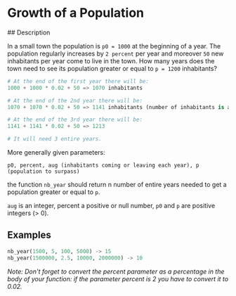 # Growth of a Population

## Description

In a small town the population is `p0 = 1000` at the beginning of a year. The population regularly increases by `2 percent` per year and moreover `50` new inhabitants per year come to live in the town. How many years does the town need to see its population greater or equal to `p = 1200` inhabitants?

```python
# At the end of the first year there will be:
1000 + 1000 * 0.02 + 50 => 1070 inhabitants

# At the end of the 2nd year there will be:
1070 + 1070 * 0.02 + 50 => 1141 inhabitants (number of inhabitants is an integer)

# At the end of the 3rd year there will be:
1141 + 1141 * 0.02 + 50 => 1213

# It will need 3 entire years.
```

More generally given parameters:

`p0, percent, aug (inhabitants coming or leaving each year), p (population to surpass)`

the function `nb_year` should return n number of entire years needed to get a population greater or equal to `p`.

`aug` is an integer, percent a positive or null number, `p0` and `p` are positive integers (> 0).

## Examples

```python
nb_year(1500, 5, 100, 5000) -> 15
nb_year(1500000, 2.5, 10000, 2000000) -> 10
```

*Note: Don't forget to convert the percent parameter as a percentage in the body of your function: if the parameter percent is 2 you have to convert it to 0.02.*